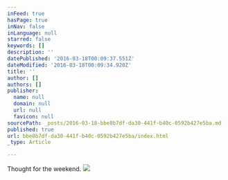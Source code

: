 ```yaml
---
inFeed: true
hasPage: true
inNav: false
inLanguage: null
starred: false
keywords: []
description: ''
datePublished: '2016-03-18T00:09:37.551Z'
dateModified: '2016-03-18T00:09:34.920Z'
title: ''
author: []
authors: []
publisher:
  name: null
  domain: null
  url: null
  favicon: null
sourcePath: _posts/2016-03-18-bbe8b7df-da30-441f-b40c-0592b427e5ba.md
published: true
url: bbe8b7df-da30-441f-b40c-0592b427e5ba/index.html
_type: Article

---
```

Thought for the weekend.
![](https://the-grid-user-content.s3-us-west-2.amazonaws.com/c5b30055-2cfa-4ef5-9d38-02e4f02b5e60.jpg)
